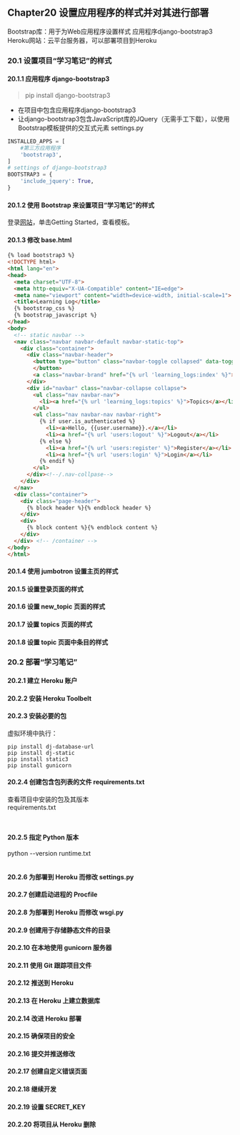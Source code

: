 
## Chapter20 设置应用程序的样式并对其进行部署
Bootstrap库：用于为Web应用程序设置样式
应用程序django-bootstrap3
Heroku网站：云平台服务器，可以部署项目到Heroku
### 20.1 设置项目“学习笔记”的样式
#### 20.1.1 应用程序 django-bootstrap3
> pip install django-bootstrap3

* 在项目中包含应用程序django-bootstrap3
* 让django-bootstrap3包含JavaScript库的JQuery（无需手工下载），以使用Bootstrap模板提供的交互式元素
settings.py
```py
INSTALLED_APPS = [
    #第三方应用程序
    'bootstrap3',
]
# settings of django-bootstrap3
BOOTSTRAP3 = {
    'include_jquery': True,
}
```

#### 20.1.2 使用 Bootstrap 来设置项目“学习笔记”的样式
登录[网站](http://getbootstrap.com/)，单击Getting Started，查看模板。

#### 20.1.3 修改 base.html
```html
{% load bootstrap3 %}
<!DOCTYPE html>
<html lang="en">
<head>
  <meta charset="UTF-8">
  <meta http-equiv="X-UA-Compatible" content="IE=edge">  
  <meta name="viewport" content="width=device-width, initial-scale=1">
  <title>Learning Log</title>
  {% bootstrap_css %}
  {% bootstrap_javascript %}
</head>
<body>
  <!-- static navbar -->
  <nav class="navbar navbar-default navbar-static-top">
    <div class="container">
      <div class="navbar-header">
        <button type="button" class="navbar-toggle collapsed" data-toggle="collapse" data-target="#navbar" aria-expanded="false" aria-controls="navbar">          
        </button>
        <a class="navbar-brand" href="{% url 'learning_logs:index' %}">Learning Log</a>
      </div>
      <div id="navbar" class="navbar-collapse collapse">
        <ul class="nav navbar-nav">
          <li><a href="{% url 'learning_logs:topics' %}">Topics</a></li>
        </ul>
        <ul class="nav navbar-nav navbar-right">
          {% if user.is_authenticated %}
            <li><a>Hello, {{user.username}}.</a></li>
            <li><a href="{% url 'users:logout' %}">Logout</a></li>
          {% else %}
            <li><a href="{% url 'users:register' %}">Register</a></li>
            <li><a href="{% url 'users:login' %}">Login</a></li>
          {% endif %}
        </ul>
      </div><!--/.nav-collpase-->
    </div>
  </nav>
  <div class="container">
    <div class="page-header">
      {% block header %}{% endblock header %}
    </div>
    <div>
      {% block content %}{% endblock content %}
    </div>
  </div> <!-- /container -->
</body>
</html>
```

#### 20.1.4 使用 jumbotron 设置主页的样式
#### 20.1.5 设置登录页面的样式
#### 20.1.6 设置 new_topic 页面的样式
#### 20.1.7 设置 topics 页面的样式
#### 20.1.8 设置 topic 页面中条目的样式

### 20.2 部署“学习笔记”
#### 20.2.1 建立 Heroku 账户
#### 20.2.2 安装 Heroku Toolbelt
#### 20.2.3 安装必要的包
虚拟环境中执行：
```
pip install dj-database-url
pip install dj-static
pip install static3
pip install gunicorn
```

#### 20.2.4 创建包含包列表的文件 requirements.txt
查看项目中安装的包及其版本  
requirements.txt  
``` pip freeze > requirements.txt 
```
``` psycopg2>=2.6.1
```

#### 20.2.5 指定 Python 版本
python --version
runtime.txt
``` python-3.6.6
```

#### 20.2.6 为部署到 Heroku 而修改 settings.py


#### 20.2.7 创建启动进程的 Procfile
#### 20.2.8 为部署到 Heroku 而修改 wsgi.py
#### 20.2.9 创建用于存储静态文件的目录
#### 20.2.10 在本地使用 gunicorn 服务器
#### 20.2.11 使用 Git 跟踪项目文件
#### 20.2.12 推送到 Heroku
#### 20.2.13 在 Heroku 上建立数据库
#### 20.2.14 改进 Heroku 部署
#### 20.2.15 确保项目的安全
#### 20.2.16 提交并推送修改
#### 20.2.17 创建自定义错误页面
#### 20.2.18 继续开发
#### 20.2.19 设置 SECRET_KEY
#### 20.2.20 将项目从 Heroku 删除